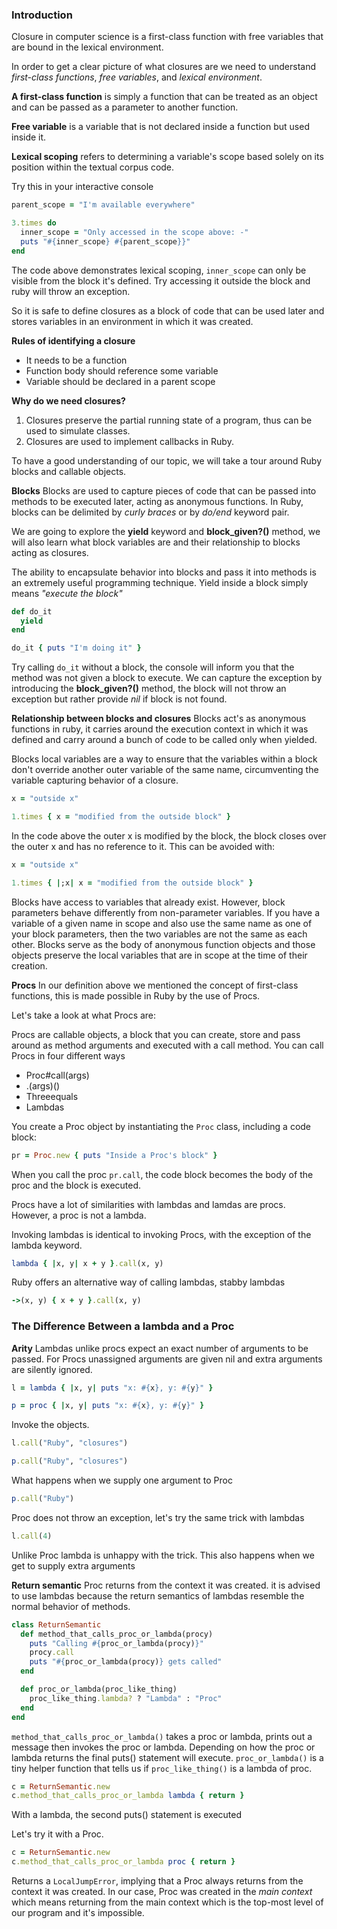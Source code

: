 ### Introduction

Closure in computer science is a first-class function with free variables that are bound in the lexical environment.

In order to get a clear picture of what closures are we need to understand _first-class functions_, _free variables_, and _lexical environment_.

**A first-class function** is simply a function that can be treated as an object and can be passed as a parameter to another function.

**Free variable** is a variable that is not declared inside a function but used inside it.

**Lexical scoping** refers to determining a variable's scope based solely on its position within the textual corpus code.

Try this in your interactive console

```rb
parent_scope = "I'm available everywhere"

3.times do
  inner_scope = "Only accessed in the scope above: -"
  puts "#{inner_scope} #{parent_scope}}"
end

```

The code above demonstrates lexical scoping, `inner_scope` can only be visible from the block it's defined. Try accessing it outside the block and ruby will throw an exception.

So it is safe to define closures as a block of code that can be used later and stores variables in an environment in which it was created.

**Rules of identifying a closure**

- It needs to be a function
- Function body should reference some variable
- Variable should be declared in a parent scope

**Why do we need closures?**

1. Closures preserve the partial running state of a program, thus can be used to simulate classes.
1. Closures are used to implement callbacks in Ruby.

To have a good understanding of our topic, we will take a tour around Ruby blocks and callable objects.

**Blocks**
Blocks are used to capture pieces of code that can be passed into methods to be executed later, acting as anonymous functions.
In Ruby, blocks can be delimited by _curly braces_ or by _do/end_ keyword pair.

We are going to explore the **yield** keyword and **block_given?()** method, we will also learn what block variables are and their relationship to blocks acting as closures.

The ability to encapsulate behavior into blocks and pass it into methods is an extremely useful programming technique.
Yield inside a block simply means _"execute the block"_

```rb
def do_it
  yield
end

do_it { puts "I'm doing it" }

```

Try calling `do_it` without a block, the console will inform you that the method was not given a block to execute.
We can capture the exception by introducing the **block_given?()** method, the block will not throw an exception but rather provide _nil_ if block is not found.

**Relationship between blocks and closures**
Blocks act's as anonymous functions in ruby, it carries around the execution context in which it was defined and carry around a bunch of code to be called only when yielded.

Blocks local variables are a way to ensure that the variables within a block don't override another outer variable of the same name, circumventing the variable capturing behavior of a closure.

```rb
x = "outside x"

1.times { x = "modified from the outside block" }
```

In the code above the outer x is modified by the block, the block closes over the outer x and has no reference to it. This can be avoided with:

```rb
x = "outside x"

1.times { |;x| x = "modified from the outside block" }

```

Blocks have access to variables that already exist. However, block parameters behave differently from non-parameter variables.
If you have a variable of a given name in scope and also use the same name as one of your block parameters, then the two variables are not the same as each other.
Blocks serve as the body of anonymous function objects and those objects preserve the local variables that are in scope at the time of their creation.

**Procs**
In our definition above we mentioned the concept of first-class functions, this is made possible in Ruby by the use of Procs.

Let's take a look at what Procs are:

Procs are callable objects, a block that you can create, store and pass around as method arguments and executed with a call method.
You can call Procs in four different ways

- Proc#call(args)
- .(args)()
- Threeequals
- Lambdas

You create a Proc object by instantiating the `Proc` class, including a code block:

```rb
pr = Proc.new { puts "Inside a Proc's block" }
```

When you call the proc `pr.call`, the code block becomes the body of the proc and the block is executed.

Procs have a lot of similarities with lambdas and lamdas are procs. However, a proc is not a lambda.

Invoking lambdas is identical to invoking Procs, with the exception of the lambda keyword.

```rb
lambda { |x, y| x + y }.call(x, y)

```

Ruby offers an alternative way of calling lambdas, stabby lambdas

```rb
->(x, y) { x + y }.call(x, y)
```

### The Difference Between a lambda and a Proc

**Arity**
Lambdas unlike procs expect an exact number of arguments to be passed. For Procs unassigned arguments are given nil and extra arguments are silently ignored.

```rb
l = lambda { |x, y| puts "x: #{x}, y: #{y}" }

p = proc { |x, y| puts "x: #{x}, y: #{y}" }

```

Invoke the objects.

```rb
l.call("Ruby", "closures")

p.call("Ruby", "closures")
```

What happens when we supply one argument to Proc

```rb
p.call("Ruby")

```

Proc does not throw an exception, let's try the same trick with lambdas

```rb
l.call(4)

```

Unlike Proc lambda is unhappy with the trick. This also happens when we get to supply extra arguments

**Return semantic**
Proc returns from the context it was created. it is advised to use lambdas because the return semantics of lambdas resemble the normal behavior of methods.

```rb
class ReturnSemantic
  def method_that_calls_proc_or_lambda(procy)
    puts "Calling #{proc_or_lambda(procy)}"
    procy.call
    puts "#{proc_or_lambda(procy)} gets called"
  end

  def proc_or_lambda(proc_like_thing)
    proc_like_thing.lambda? ? "Lambda" : "Proc"
  end
end
```

`method_that_calls_proc_or_lambda()` takes a proc or lambda, prints out a message then invokes the proc or lambda. Depending on how the proc or lambda returns the final puts() statement will execute.
`proc_or_lambda()` is a tiny helper function that tells us if `proc_like_thing()` is a lambda of proc.

```rb
c = ReturnSemantic.new
c.method_that_calls_proc_or_lambda lambda { return }
```

With a lambda, the second puts() statement is executed

Let's try it with a Proc.

```rb
c = ReturnSemantic.new
c.method_that_calls_proc_or_lambda proc { return }
```

Returns a `LocalJumpError`, implying that a Proc always returns from the context it was created. In our case, Proc was created in the _main context_ which means returning from the main context which is the top-most level of our program and it's impossible.
